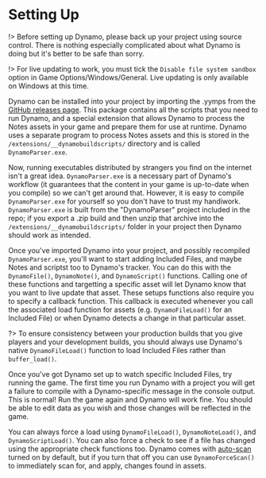 # Setting Up

!> Before setting up Dynamo, please back up your project using source control. There is nothing especially complicated about what Dynamo is doing but it's better to be safe than sorry.

!> For live updating to work, you must tick the `Disable file system sandbox` option in Game Options/Windows/General. Live updating is only available on Windows at this time.

Dynamo can be installed into your project by importing the .yymps from the [GitHub releases page](https://github.com/JujuAdams/Dynamo/releases). This package contains all the scripts that you need to run Dynamo, and a special extension that allows Dynamo to process the Notes assets in your game and prepare them for use at runtime. Dynamo uses a separate program to process Notes assets and this is stored in the `/extensions/__dynamobuildscripts/` directory and is called `DynamoParser.exe`.

Now, running executables distributed by strangers you find on the internet isn't a great idea. `DynamoParser.exe` is a necessary part of Dynamo's workflow (it guarantees that the content in your game is up-to-date when you compile) so we can't get around that. However, it is easy to compile `DynamoParser.exe` for yourself so you don't have to trust my handiwork. `DynamoParser.exe` is built from the "DynamoParser" project included in the repo; if you export a .zip build and then unzip that archive into the `/extensions/__dynamobuildscripts/` folder in your project then Dynamo should work as intended.

Once you've imported Dynamo into your project, and possibly recompiled `DynamoParser.exe`, you'll want to start adding Included Files, and maybe Notes and scriptst too to Dynamo's tracker. You can do this with the `DynamoFile()`, `DynamoNote()`, and `DynamoScript()` functions. Calling one of these functions and targetting a specific asset will let Dynamo know that you want to live update that asset. These setups functions also require you to specify a callback function. This callback is executed whenever you call the associated load function for assets (e.g. `DynamoFileLoad()` for an Included File) or when Dynamo detects a change in that particular asset.

?> To ensure consistency between your production builds that you give players and your development builds, you should always use Dynamo's native `DynamoFileLoad()` function to load Included Files rather than `buffer_load()`.

Once you've got Dynamo set up to watch specific Included Files, try running the game. The first time you run Dynamo with a project you will get a failure to compile with a Dynamo-specific message in the console output. This is normal! Run the game again and Dynamo will work fine. You should be able to edit data as you wish and those changes will be reflected in the game.

You can always force a load using `DynamoFileLoad()`, `DynamoNoteLoad()`, and `DynamoScriptLoad()`. You can also force a check to see if a file has changed using the appropriate check functions too. Dynamo comes with [auto-scan]() turned on by default, but if you turn that off you can use `DynamoForceScan()` to immediately scan for, and apply, changes found in assets.

